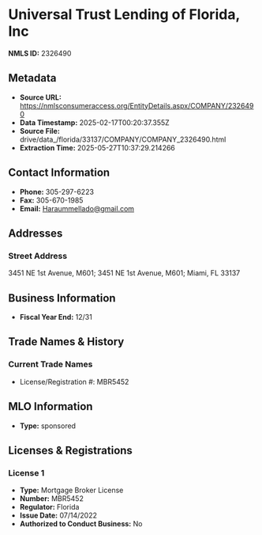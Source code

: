 # Universal Trust Lending of Florida, Inc

**NMLS ID:** 2326490

## Metadata
- **Source URL:** https://nmlsconsumeraccess.org/EntityDetails.aspx/COMPANY/2326490
- **Data Timestamp:** 2025-02-17T00:20:37.355Z
- **Source File:** drive/data_/florida/33137/COMPANY/COMPANY_2326490.html
- **Extraction Time:** 2025-05-27T10:37:29.214266

## Contact Information
- **Phone:** 305-297-6223
- **Fax:** 305-670-1985
- **Email:** Haraummellado@gmail.com

## Addresses
### Street Address
3451 NE 1st Avenue, M601; 3451 NE 1st Avenue, M601; Miami, FL 33137

## Business Information
- **Fiscal Year End:** 12/31

## Trade Names & History
### Current Trade Names
- License/Registration #: MBR5452

## MLO Information
- **Type:** sponsored

## Licenses & Registrations

### License 1
- **Type:** Mortgage Broker License
- **Number:** MBR5452
- **Regulator:** Florida
- **Issue Date:** 07/14/2022
- **Authorized to Conduct Business:** No
